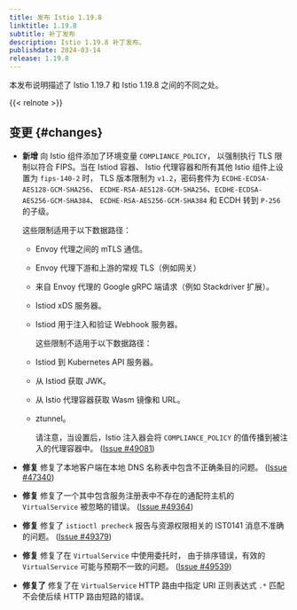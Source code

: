 ```yaml
---
title: 发布 Istio 1.19.8
linktitle: 1.19.8
subtitle: 补丁发布
description: Istio 1.19.8 补丁发布。
publishdate: 2024-03-14
release: 1.19.8
---
```


本发布说明描述了 Istio 1.19.7 和 Istio 1.19.8 之间的不同之处。

{{< relnote >}}

## 变更 {#changes}

- **新增** 向 Istio 组件添加了环境变量 `COMPLIANCE_POLICY`，
  以强制执行 TLS 限制以符合 FIPS。当在 Istiod 容器、
  Istio 代理容器和所有其他 Istio 组件上设置为 `fips-140-2` 时，
  TLS 版本限制为 `v1.2`，密码套件为 `ECDHE-ECDSA-AES128-GCM-SHA256`、
  `ECDHE-RSA-AES128-GCM-SHA256`、`ECDHE-ECDSA-AES256-GCM-SHA384`、
  `ECDHE-RSA-AES256-GCM-SHA384` 和 ECDH 转到 `P-256` 的子级。

    这些限制适用于以下数据路径：
  * Envoy 代理之间的 mTLS 通信。
  * Envoy 代理下游和上游的常规 TLS（例如网关）
  * 来自 Envoy 代理的 Google gRPC 端请求（例如 Stackdriver 扩展）。
  * Istiod xDS 服务器。
  * Istiod 用于注入和验证 Webhook 服务器。

    这些限制不适用于以下数据路径：
  * Istiod 到 Kubernetes API 服务器。
  * 从 Istiod 获取 JWK。
  * 从 Istio 代理容器获取 Wasm 镜像和 URL。
  * ztunnel。

    请注意，当设置后，Istio 注入器会将 `COMPLIANCE_POLICY`
    的值传播到被注入的代理容器中。
    ([Issue #49081](https://github.com/istio/istio/issues/49081))

- **修复** 修复了本地客户端在本地 DNS 名称表中包含不正确条目的问题。
  ([Issue #47340](https://github.com/istio/istio/issues/47340))

- **修复** 修复了一个其中包含服务注册表中不存在的通配符主机的
  `VirtualService` 被忽略的错误。
  ([Issue #49364](https://github.com/istio/istio/issues/49364))

- **修复** 修复了 `istioctl precheck` 报告与资源权限相关的 IST0141 消息不准确的问题。
  ([Issue #49379](https://github.com/istio/istio/issues/49379))

- **修复** 修复了在 `VirtualService` 中使用委托时，
  由于排序错误，有效的 `VirtualService` 可能与预期不一致的问题。
  ([Issue #49539](https://github.com/istio/istio/issues/49539))

- **修复了** 修复了在 `VirtualService` HTTP 路由中指定 URI
  正则表达式 `.*` 匹配不会使后续 HTTP 路由短路的错误。
